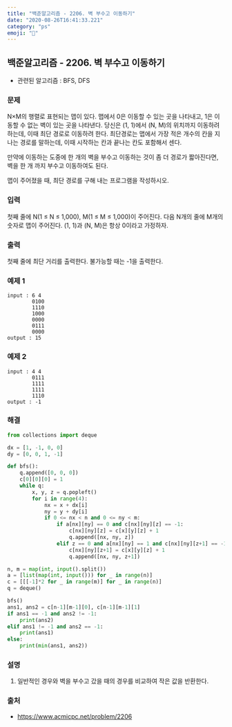 ```yaml
---
title: "백준알고리즘 - 2206. 벽 부수고 이동하기"
date: "2020-08-26T16:41:33.221"
category: "ps"
emoji: "🎑"
---
```


## 백준알고리즘 - 2206. 벽 부수고 이동하기

- 관련된 알고리즘 : BFS, DFS

### 문제

N×M의 행렬로 표현되는 맵이 있다. 맵에서 0은 이동할 수 있는 곳을 나타내고, 1은 이동할 수 없는 벽이 있는 곳을 나타낸다. 당신은 (1, 1)에서 (N, M)의 위치까지 이동하려 하는데, 이때 최단 경로로 이동하려 한다. 최단경로는 맵에서 가장 적은 개수의 칸을 지나는 경로를 말하는데, 이때 시작하는 칸과 끝나는 칸도 포함해서 센다.

만약에 이동하는 도중에 한 개의 벽을 부수고 이동하는 것이 좀 더 경로가 짧아진다면, 벽을 한 개 까지 부수고 이동하여도 된다.

맵이 주어졌을 때, 최단 경로를 구해 내는 프로그램을 작성하시오.

### 입력

첫째 줄에 N(1 ≤ N ≤ 1,000), M(1 ≤ M ≤ 1,000)이 주어진다. 다음 N개의 줄에 M개의 숫자로 맵이 주어진다. (1, 1)과 (N, M)은 항상 0이라고 가정하자.

### 출력

첫째 줄에 최단 거리를 출력한다. 불가능할 때는 -1을 출력한다.

### 예제 1

```
input : 6 4
        0100
        1110
        1000
        0000
        0111
        0000
output : 15
```

### 예제 2

```
input : 4 4
        0111
        1111
        1111
        1110
output : -1
```

### 해결

```python
from collections import deque

dx = [1, -1, 0, 0]
dy = [0, 0, 1, -1]

def bfs():
    q.append([0, 0, 0])
    c[0][0][0] = 1
    while q:
        x, y, z = q.popleft()
        for i in range(4):
            nx = x + dx[i]
            ny = y + dy[i]
            if 0 <= nx < n and 0 <= ny < m:
                if a[nx][ny] == 0 and c[nx][ny][z] == -1:
                    c[nx][ny][z] = c[x][y][z] + 1
                    q.append([nx, ny, z])
                elif z == 0 and a[nx][ny] == 1 and c[nx][ny][z+1] == -1:
                    c[nx][ny][z+1] = c[x][y][z] + 1
                    q.append([nx, ny, z+1])

n, m = map(int, input().split())
a = [list(map(int, input())) for _ in range(n)]
c = [[[-1]*2 for _ in range(m)] for _ in range(n)]
q = deque()

bfs()
ans1, ans2 = c[n-1][m-1][0], c[n-1][m-1][1]
if ans1 == -1 and ans2 != -1:
    print(ans2)
elif ans1 != -1 and ans2 == -1:
    print(ans1)
else:
    print(min(ans1, ans2))
```

### 설명

1. 일반적인 경우와 벽을 부수고 갔을 때의 경우를 비교하여 작은 값을 반환한다.

### 출처

- https://www.acmicpc.net/problem/2206
